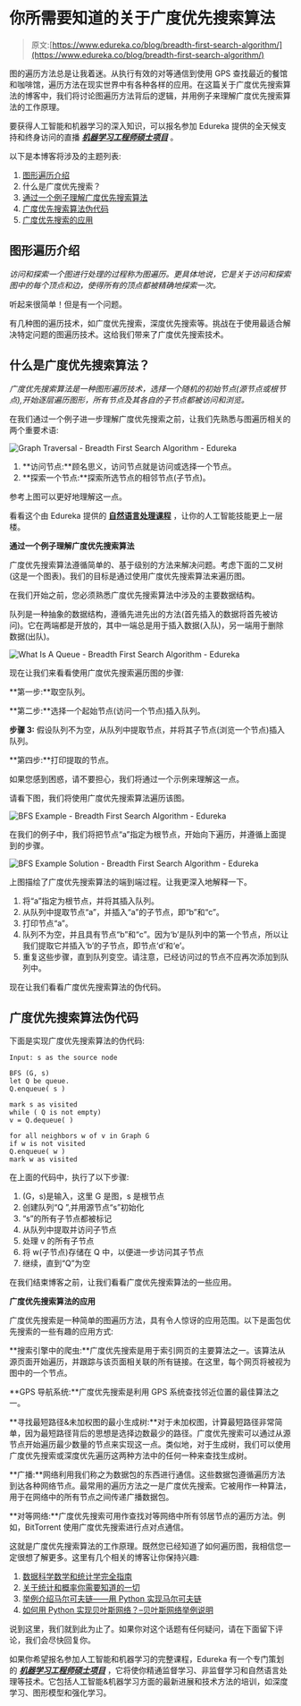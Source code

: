 # 你所需要知道的关于广度优先搜索算法

> 原文:[https://www.edureka.co/blog/breadth-first-search-algorithm/](https://www.edureka.co/blog/breadth-first-search-algorithm/)

图的遍历方法总是让我着迷。从执行有效的对等通信到使用 GPS 查找最近的餐馆和咖啡馆，遍历方法在现实世界中有各种各样的应用。在这篇关于广度优先搜索算法的博客中，我们将讨论图遍历方法背后的逻辑，并用例子来理解广度优先搜索算法的工作原理。

要获得人工智能和机器学习的深入知识，可以报名参加 Edureka 提供的全天候支持和终身访问的直播 [***机器学习工程师硕士项目***](https://www.edureka.co/masters-program/machine-learning-engineer-training) 。

以下是本博客将涉及的主题列表:

1.  [图形遍历介绍](#Introduction%20To%20Graph%20Traversal)
2.  什么是广度优先搜索？
3.  [通过一个例子理解广度优先搜索算法](#Understanding%20the%20Breadth-First%20Search%20algorithm%20with%20an%20example)
4.  [广度优先搜索算法伪代码](#Breadth-First%20Search%20Algorithm%20Pseudocode)
5.  [广度优先搜索的应用](#Applications%20Of%20Breadth-First%20Search)

## **图形遍历介绍**

*访问和探索一个图进行处理的过程称为图遍历。更具体地说，它是关于访问和探索图中的每个顶点和边，使得所有的顶点都被精确地探索一次。*

听起来很简单！但是有一个问题。

有几种图的遍历技术，如广度优先搜索，深度优先搜索等。挑战在于使用最适合解决特定问题的图遍历技术。这给我们带来了广度优先搜索技术。

## **什么是广度优先搜索算法？**

*广度优先搜索算法是一种图形遍历技术，选择一个随机的初始节点(源节点或根节点),开始逐层遍历图形，所有节点及其各自的子节点都被访问和浏览。*

在我们通过一个例子进一步理解广度优先搜索之前，让我们先熟悉与图遍历相关的两个重要术语:

![Graph Traversal - Breadth First Search Algorithm - Edureka](../Images/ff0b5b04d9bd1389bcd32490a7941038.png)

1.  **访问节点:**顾名思义，访问节点就是访问或选择一个节点。
2.  **探索一个节点:**探索所选节点的相邻节点(子节点)。

参考上图可以更好地理解这一点。

看看这个由 Edureka 提供的 [**自然语言处理课程**](https://www.edureka.co/python-natural-language-processing-course) ，让你的人工智能技能更上一层楼。

**通过一个例子理解广度优先搜索算法**

广度优先搜索算法遵循简单的、基于级别的方法来解决问题。考虑下面的二叉树(这是一个图表)。我们的目标是通过使用广度优先搜索算法来遍历图。

在我们开始之前，您必须熟悉广度优先搜索算法中涉及的主要数据结构。

队列是一种抽象的数据结构，遵循先进先出的方法(首先插入的数据将首先被访问)。它在两端都是开放的，其中一端总是用于插入数据(入队)，另一端用于删除数据(出队)。

![What Is A Queue - Breadth First Search Algorithm - Edureka](../Images/70d3f32f0aeb1fb8e3c8c023dd44ea83.png)

现在让我们来看看使用广度优先搜索遍历图的步骤:

**第一步:**取空队列。

**第二步:**选择一个起始节点(访问一个节点)插入队列。

**步骤 3:** 假设队列不为空，从队列中提取节点，并将其子节点(浏览一个节点)插入队列。

**第四步:**打印提取的节点。

如果您感到困惑，请不要担心，我们将通过一个示例来理解这一点。

请看下图，我们将使用广度优先搜索算法遍历该图。

![BFS Example - Breadth First Search Algorithm - Edureka](../Images/9e146e04c91ead7301f3dd60fae54a6c.png)

在我们的例子中，我们将把节点“a”指定为根节点，开始向下遍历，并遵循上面提到的步骤。

![BFS Example Solution - Breadth First Search Algorithm - Edureka](../Images/d2f52ae2d0db286356ab907a3a91ff7d.png)

上图描绘了广度优先搜索算法的端到端过程。让我更深入地解释一下。

1.  将“a”指定为根节点，并将其插入队列。
2.  从队列中提取节点“a”，并插入“a”的子节点，即“b”和“c”。
3.  打印节点“a”。
4.  队列不为空，并且具有节点“b”和“c”。因为‘b’是队列中的第一个节点，所以让我们提取它并插入‘b’的子节点，即节点‘d’和‘e’。
5.  重复这些步骤，直到队列变空。请注意，已经访问过的节点不应再次添加到队列中。

现在让我们看看广度优先搜索算法的伪代码。

## **广度优先搜索算法伪代码**

下面是实现广度优先搜索算法的伪代码:

```
Input: s as the source node

BFS (G, s)
let Q be queue.
Q.enqueue( s )

mark s as visited
while ( Q is not empty)
v = Q.dequeue( )

for all neighbors w of v in Graph G
if w is not visited
Q.enqueue( w )
mark w as visited

```

在上面的代码中，执行了以下步骤:

1.  (G，s)是输入，这里 G 是图，s 是根节点
2.  创建队列“Q ”,并用源节点“s”初始化
3.  “s”的所有子节点都被标记
4.  从队列中提取并访问子节点
5.  处理 v 的所有子节点
6.  将 w(子节点)存储在 Q 中，以便进一步访问其子节点
7.  继续，直到“Q”为空

在我们结束博客之前，让我们看看广度优先搜索算法的一些应用。

**广度优先搜索算法的应用**

广度优先搜索是一种简单的图遍历方法，具有令人惊讶的应用范围。以下是面包优先搜索的一些有趣的应用方式:

**搜索引擎中的爬虫:**广度优先搜索是用于索引网页的主要算法之一。该算法从源页面开始遍历，并跟踪与该页面相关联的所有链接。在这里，每个网页将被视为图中的一个节点。

**GPS 导航系统:**广度优先搜索是利用 GPS 系统查找邻近位置的最佳算法之一。

**寻找最短路径&未加权图的最小生成树:**对于未加权图，计算最短路径非常简单，因为最短路径背后的思想是选择边数最少的路径。广度优先搜索可以通过从源节点开始遍历最少数量的节点来实现这一点。类似地，对于生成树，我们可以使用广度优先搜索或深度优先遍历这两种方法中的任何一种来查找生成树。

**广播:**网络利用我们称之为数据包的东西进行通信。这些数据包遵循遍历方法到达各种网络节点。最常用的遍历方法之一是广度优先搜索。它被用作一种算法，用于在网络中的所有节点之间传递广播数据包。

**对等网络:**广度优先搜索可用作查找对等网络中所有邻居节点的遍历方法。例如，BitTorrent 使用广度优先搜索进行点对点通信。

这就是广度优先搜索算法的工作原理。既然您已经知道了如何遍历图，我相信您一定很想了解更多。这里有几个相关的博客让你保持兴趣:

1.  [数据科学数学和统计学完全指南](https://www.edureka.co/blog/math-and-statistics-for-data-science/)
2.  [关于统计和概率你需要知道的一切](https://www.edureka.co/blog/statistics-and-probability/)
3.  [举例介绍马尔可夫链——用 Python 实现马尔可夫链](https://www.edureka.co/blog/introduction-to-markov-chains/)
4.  [如何用 Python 实现贝叶斯网络？–贝叶斯网络举例说明](https://www.edureka.co/blog/bayesian-networks/)

说到这里，我们就到此为止了。如果你对这个话题有任何疑问，请在下面留下评论，我们会尽快回复你。

如果你希望报名参加人工智能和机器学习的完整课程，Edureka 有一个专门策划的 ***[机器学习工程师硕士项目](https://www.edureka.co/masters-program/machine-learning-engineer-training)*** ，它将使你精通监督学习、非监督学习和自然语言处理等技术。它包括人工智能&机器学习方面的最新进展和技术方法的培训，如深度学习、图形模型和强化学习。
